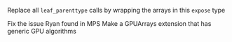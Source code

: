 Replace all `leaf_parenttype` calls by wrapping the arrays in this `expose` type

Fix the issue Ryan found in MPS
Make a GPUArrays extension that has generic GPU algorithms